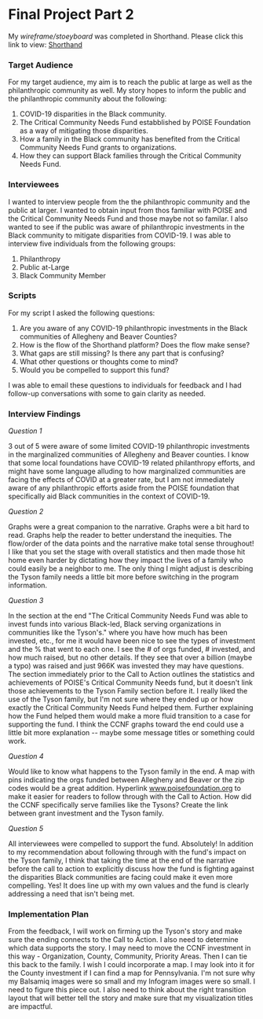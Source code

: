 # Final Project Part 2

My *wireframe/stoeyboard* was completed in Shorthand.  Please click this link to view:
[Shorthand](https://preview.shorthand.com/zbfc0Zu9J1xfGYhJ)

### Target Audience

For my target audience, my aim is to reach the public at large as well as the philanthropic community as well.
My story hopes to inform the public and the philanthropic community about the following:
1. COVID-19 disparities in the Black community.
2. The Critical Community Needs Fund estabblished by POISE Foundation as a way of mitigating those disparities.
3. How a family in the Black community has benefited from the Critical Community Needs Fund grants to organizations.
4. How they can support Black families through the Critical Community Needs Fund.


### Interviewees

I wanted to interview people from the the philanthropic community and the public at larger.  I wanted to obtain input from thos familiar with POISE and the Critical Community Needs Fund and those maybe not so familar.  I also wanted to see if the public was aware of philanthropic investments in the Black community to mitigate disparities from COVID-19. I was able to interview five individuals from the following groups:
1. Philanthropy
2. Public at-Large
3. Black Community Member

### Scripts

For my script I asked the following questions:

1. Are you aware of any COVID-19 philanthropic investments in the Black communities of Allegheny and Beaver Counties?
2. How is the flow of the Shorthand platform? Does the flow make sense?
3. What gaps are still missing? Is there any part that is confusing?
4. What other questions or thoughts come to mind?
5. Would you be compelled to support this fund?

I was able to email these questions to individuals for feedback and I had follow-up conversations with some to gain clarity as needed.

### Interview Findings

*Question 1*

3 out of 5 were aware of some limited COVID-19 philanthropic investments in the marginalized communities of Allegheny and Beaver counties.
I know that some local foundations have COVID-19 related philanthropy efforts, and might have some language alluding to how marginalized communities are facing the effects of COVID at a greater rate, but I am not immediately aware of any philanthropic efforts aside from the POISE foundation that specifically aid Black communities in the context of COVID-19.

*Question 2*

Graphs were a great companion to the narrative.
Graphs were a bit hard to read. 
Graphs help the reader to better understand the inequities.
The flow/order of the data points and the narrative make total sense throughout! 
I like that you set the stage with overall statistics and then made those hit home even harder by dictating how they impact the lives of a family who could easily be a neighbor to me.
The only thing I might adjust is describing the Tyson family needs a little bit more before switching in the program information. 

*Question 3*

In the section at the end "The Critical Community Needs Fund was able to invest funds into various Black-led, Black serving organizations in communities like the Tyson's." where you have how much has been invested, etc., for me it would have been nice to see the types of investment and the % that went to each one.
I see the # of orgs funded, # invested, and how much raised, but no other details.
If they see that over a billion (maybe a typo) was raised and just 966K was invested they may have questions. 
The section immediately prior to the Call to Action outlines the statistics and achievements of POISE's Critical Community Needs fund, but it doesn't link those achievements to the Tyson Family section before it. 
I really liked the use of the Tyson family, but I'm not sure where they ended up or how exactly the Critical Community Needs Fund helped them. Further explaining how the Fund helped them would make a more fluid transition to a case for supporting the fund.
I think the CCNF graphs toward the end could use a little bit more explanation -- maybe some message titles or something could work. 

*Question 4*

Would like to know what happens to the Tyson family in the end.
A map with pins indicating the orgs funded between Allegheny and Beaver or the zip codes would be a great addition.
Hyperlink www.poisefoundation.org to make it easier for readers to follow through with the Call to Action.
How did the CCNF specifically serve families like the Tysons? Create the link between grant investment and the Tyson family.

*Question 5*

All interviewees were compelled to support the fund.
Absolutely! In addition to my recommendation about following through with the fund's impact on the Tyson family, I think that taking the time at the end of the narrative before the call to action to explicitly discuss how the fund is fighting against the disparities Black communities are facing could make it even more compelling.
Yes! It does line up with my own values and the fund is clearly addressing a need that isn't being met.

### Implementation Plan

From the feedback, I will work on firming up the Tyson's story and make sure the ending connects to the Call to Action.  I also need to determine which data supports the story. I may need to move the CCNF investment in this way - Organization, County, Community, Priority Areas.  Then I can tie this back to the family.  I wish I could incorporate a map. I may look into it for the County investment if I can find a map for Pennsylvania.
I'm not sure why my Balsamiq images were so small and my Infogram images were so small. I need to figure this piece out.  I also need to think about the right transition layout that will better tell the story and make sure that my visualization titles are impactful.


